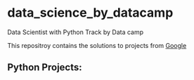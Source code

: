 # data_science_by_datacamp
Data Scientist with Python Track by Data camp

This repositroy contains the solutions to projects from [Google](https://www.datacamp.com/projects)


## Python Projects:

